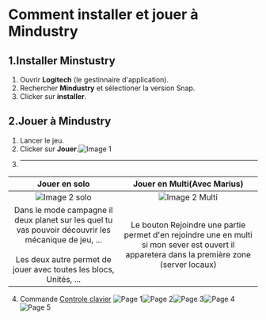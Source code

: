 # Comment installer et jouer à Mindustry
## 1.Installer Minstustry
1. Ouvrir **Logitech** (le gestinnaire d'application).
2. Rechercher **Mindustry** et sélectioner la version Snap.
3. Clicker sur **installer**.
## 2.Jouer à Mindustry
1. Lancer le jeu.
2. Clicker sur **Jouer**.![Image 1](1.png)
3. ---
|Jouer en solo|Jouer en Multi(Avec Marius)|
|:---:|:---:|
|![Image 2 solo](2bis.png)|![Image 2 Multi](2.png)
|Dans le mode campagne il deux planet sur les quel tu vas pouvoir découvrir les mécanique de jeu, ... <br><br>Les deux autre permet de jouer avec toutes les blocs, Unités, ...| Le bouton Rejoindre une partie permet d'en rejoindre une en multi si mon sever est ouvert il apparetera dans la première zone (server locaux)|
4. Commande [Controle clavier](https://defkey.com/mindustry-pc-shortcuts)
![Page 1](3(1).png)![Page 2](3(2).png)![Page 3](3(3).png)![Page 4](3(4).png)![Page 5](3(5).png)
